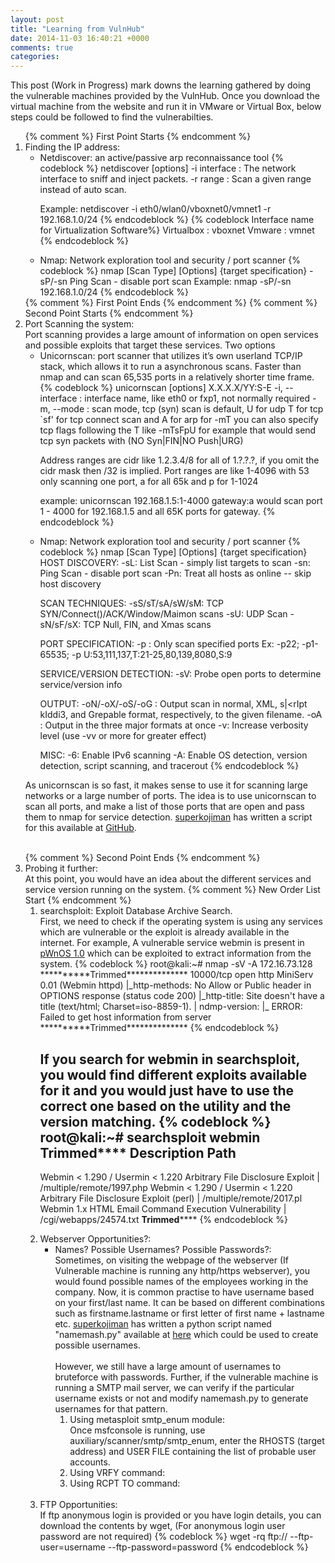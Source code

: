```yaml
---
layout: post
title: "Learning from VulnHub"
date: 2014-11-03 16:40:21 +0000
comments: true
categories: 
---
```

This post (Work in Progress) mark downs the learning gathered by doing the vulnerable machines provided by the VulnHub. Once you download the virtual machine from the website and run it in VMware or Virtual Box, below steps could be followed to find the vulnerabilties.
<!-- more -->
<ol>
{% comment %} 
First Point Starts
{% endcomment %}
<li>Finding the IP address:

<ul>
<li>Netdiscover:  an active/passive arp reconnaissance tool
{% codeblock %}
netdiscover [options] 
-i interface : The network interface to sniff and inject packets.
-r range     : Scan a given range instead of auto scan.

Example: netdiscover -i eth0/wlan0/vboxnet0/vmnet1 -r 192.168.1.0/24
{% endcodeblock %}
{% codeblock Interface name for Virtualization Software%}
Virtualbox   : vboxnet
Vmware       : vmnet
{% endcodeblock %}
</li>

<li>Nmap: Network exploration tool and security / port scanner
{% codeblock %}
nmap [Scan Type] [Options] {target specification}
-sP/-sn Ping Scan - disable port scan 
Example: nmap -sP/-sn 192.168.1.0/24
{% endcodeblock %}
</li>
</ul>
</li>
{% comment %} 
First Point Ends
{% endcomment %}
{% comment %} 
Second Point Starts
{% endcomment %}

<li>Port Scanning the system:
<br>
Port scanning provides a large amount of information on open services and possible exploits that target these services.
Two options
<ul>
<li>Unicornscan:  port scanner that utilizes it’s own userland TCP/IP stack, which allows it to run a asynchronous scans. Faster than nmap and can scan 65,535 ports in a relatively shorter time frame.
{% codeblock %}
unicornscan [options] X.X.X.X/YY:S-E
-i, --interface      : interface name, like eth0 or fxp1, not normally required
-m, --mode           : scan mode, tcp (syn) scan is default, U for udp T for tcp `sf' for tcp connect scan and A for arp
	               for -mT you can also specify tcp flags following the T like -mTsFpU for example that would send tcp syn packets with (NO Syn|FIN|NO Push|URG)

Address ranges are cidr like 1.2.3.4/8 for all of 1.?.?.?, if you omit the cidr mask then /32 is implied.
Port ranges are like 1-4096 with 53 only scanning one port, a for all 65k and p for 1-1024

example: unicornscan 192.168.1.5:1-4000 gateway:a would scan port 1 - 4000 for 192.168.1.5 and all 65K ports for gateway.
{% endcodeblock %}
</li>

<li>Nmap: Network exploration tool and security / port scanner
{% codeblock %}
nmap [Scan Type] [Options] {target specification}
HOST DISCOVERY:
-sL: List Scan - simply list targets to scan
-sn: Ping Scan - disable port scan
-Pn: Treat all hosts as online -- skip host discovery

SCAN TECHNIQUES:
-sS/sT/sA/sW/sM: TCP SYN/Connect()/ACK/Window/Maimon scans
-sU: UDP Scan
-sN/sF/sX: TCP Null, FIN, and Xmas scans

PORT SPECIFICATION:
-p <port ranges>: Only scan specified ports
Ex: -p22; -p1-65535; -p U:53,111,137,T:21-25,80,139,8080,S:9

SERVICE/VERSION DETECTION:
-sV: Probe open ports to determine service/version info

OUTPUT:
-oN/-oX/-oS/-oG <file>: Output scan in normal, XML, s|<rIpt kIddi3, and Grepable format, respectively, to the given filename.
-oA <basename>: Output in the three major formats at once
-v: Increase verbosity level (use -vv or more for greater effect)

MISC:
-6: Enable IPv6 scanning
-A: Enable OS detection, version detection, script scanning, and tracerout
{% endcodeblock %}
</li>
</ul>

As unicornscan is so fast, it makes sense to use it for scanning large networks or a large number of ports. The idea is to use unicornscan to scan all ports, and make a list of those ports that are open and pass them to nmap for service detection. <a href="https://twitter.com/superkojiman">superkojiman</a> has written a script for this available at <a href="https://github.com/superkojiman/onetwopunch">GitHub</a>.
</li>
<br>
{% comment %} 
Second Point Ends
{% endcomment %}
<li>Probing it further: 
<br>
At this point, you would have an idea about the different services and service version running on the system.
{% comment %} 
New Order List Start
{% endcomment %}
<ol>
<li>searchsploit: Exploit Database Archive Search.
<br>
First, we need to check if the operating system is using any services which are vulnerable or the exploit is already available in the internet.
For example, A vulnerable service webmin is present in <a href="http://vulnhub.com/entry/pwnos-10,33/">pWnOS 1.0</a> which can be exploited to extract information from the system.
{% codeblock %}
root@kali:~# nmap -sV -A 172.16.73.128
**********Trimmed**************
10000/tcp open  http        MiniServ 0.01 (Webmin httpd)
|_http-methods: No Allow or Public header in OPTIONS response (status code 200)
|_http-title: Site doesn't have a title (text/html; Charset=iso-8859-1).
| ndmp-version: 
|_  ERROR: Failed to get host information from server
**********Trimmed**************
{% endcodeblock %}

If you search for webmin in searchsploit, you would find different exploits available for it and you would just have to use the correct one based on the utility and the version matching.
{% codeblock %}
root@kali:~# searchsploit webmin
**********Trimmed**************
 Description                                                                            Path
----------------------------------------------------------------------------------------------------------------
Webmin < 1.290 / Usermin < 1.220 Arbitrary File Disclosure Exploit                   | /multiple/remote/1997.php
Webmin < 1.290 / Usermin < 1.220 Arbitrary File Disclosure Exploit (perl)            | /multiple/remote/2017.pl
Webmin 1.x HTML Email Command Execution Vulnerability                                | /cgi/webapps/24574.txt
**********Trimmed**************
{% endcodeblock %}
</li>
<li>Webserver Opportunities?:
<br>
<ul>
<li>Names? Possible Usernames? Possible Passwords?:
<br>
Sometimes, on visiting the webpage of the webserver (If Vulnerable machine is running any http/https webserver), you would found possible names of the employees working in the company. Now, it is common practise to have username based on your first/last name. It can be based on different combinations such as firstname.lastname or first letter of first name + lastname etc. <a href="https://twitter.com/superkojiman">superkojiman</a> has written a python script named "namemash.py" available at <a href="https://gist.githubusercontent.com/superkojiman/11076951/raw/namemash.py">here</a> which could be used to create possible usernames.
<br><br>
However, we still have a large amount of usernames to bruteforce with passwords. Further, if the vulnerable machine is running a SMTP mail server, we can verify if the particular username exists or not and modify namemash.py to generate usernames for that pattern.
<ol>
<li>Using metasploit smtp_enum module:
<br>
Once msfconsole is running, use auxiliary/scanner/smtp/smtp_enum, enter the RHOSTS (target address) and USER FILE containing the list of probable user accounts.
</li>
<li>Using VRFY command:</li>
<li>Using RCPT TO command:</li>
</ol>

</li>
</ul>
</li>
<br>
<li>FTP Opportunities:
<br>
If ftp anonymous login is provided or you have login details, you can download the contents by wget, (For anonymous login user password are not required)
{% codeblock %}
wget -rq ftp://<IP address> 
--ftp-user=username
--ftp-password=password
{% endcodeblock %}
</li>

</ol>
</li>
</ol>
